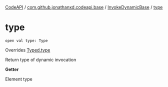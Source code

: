 [CodeAPI](../../index.md) / [com.github.jonathanxd.codeapi.base](../index.md) / [InvokeDynamicBase](index.md) / [type](.)

# type

`open val type: Type`

Overrides [Typed.type](../-typed/type.md)

Return type of dynamic invocation

**Getter**

Element type

